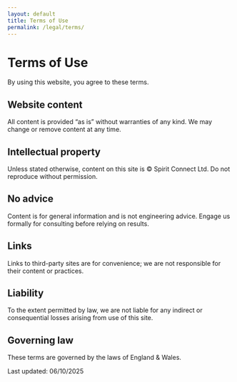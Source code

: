 ```yaml
---
layout: default
title: Terms of Use
permalink: /legal/terms/
---
```


# Terms of Use

By using this website, you agree to these terms.

## Website content
All content is provided “as is” without warranties of any kind. We may change or remove content at any time.

## Intellectual property
Unless stated otherwise, content on this site is © Spirit Connect Ltd. Do not reproduce without permission.

## No advice
Content is for general information and is not engineering advice. Engage us formally for consulting before relying on results.

## Links
Links to third-party sites are for convenience; we are not responsible for their content or practices.

## Liability
To the extent permitted by law, we are not liable for any indirect or consequential losses arising from use of this site.

## Governing law
These terms are governed by the laws of England & Wales.

Last updated: 06/10/2025
